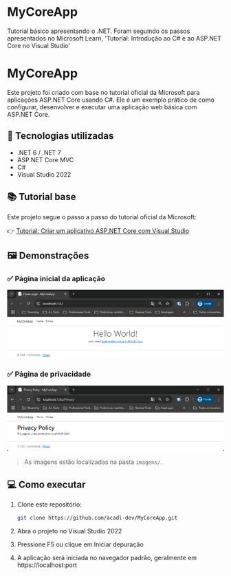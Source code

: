 # MyCoreApp
Tutorial básico apresentando o .NET. Foram seguindo os passos apresentados no Microsoft Learn, 'Tutorial: Introdução ao C# e ao ASP.NET Core no Visual Studio'

# MyCoreApp

Este projeto foi criado com base no tutorial oficial da Microsoft para aplicações ASP.NET Core usando C#. Ele é um exemplo prático de como configurar, desenvolver e executar uma aplicação web básica com ASP.NET Core.

## 🚀 Tecnologias utilizadas

- .NET 6 / .NET 7
- ASP.NET Core MVC
- C#
- Visual Studio 2022

## 📚 Tutorial base

Este projeto segue o passo a passo do tutorial oficial da Microsoft:

👉 [Tutorial: Criar um aplicativo ASP.NET Core com Visual Studio](https://learn.microsoft.com/pt-br/visualstudio/get-started/csharp/tutorial-aspnet-core?view=vs-2022)

## 🖼️ Demonstrações

### ✅ Página inicial da aplicação

![Home Page](./MyCoreApp/wwwroot/imagens/Hello%20world.png)

### ✅ Página de privacidade

![Privacy Page](./MyCoreApp/wwwroot/imagens/Tela%20Privacy.png)

> As imagens estão localizadas na pasta `imagens/`. 

## 💻 Como executar

1. Clone este repositório:
   ```bash
   git clone https://github.com/acadl-dev/MyCoreApp.git

2. Abra o projeto no Visual Studio 2022

3. Pressione F5 ou clique em Iniciar depuração

4. A aplicação será iniciada no navegador padrão, geralmente em https://localhost:port
